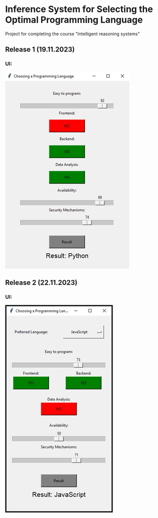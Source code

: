# Inference System for Selecting the Optimal Programming Language

Project for completing the course "Intelligent reasoning systems"


## Release 1 (19.11.2023)
### UI:
<img src="./static/scn/Release_1_UI.jpg" alt="Screenshot"/>

## Release 2 (22.11.2023)
### UI:
<img src="./static/scn/Release_2_UI.jpg" alt="Screenshot"/>

